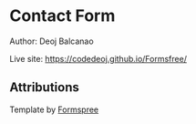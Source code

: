 # Contact Form 
Author: Deoj Balcanao

Live site: https://codedeoj.github.io/Formsfree/

## Attributions
Template by [Formspree](https://formspree.io/library/simple-contact-form/)

